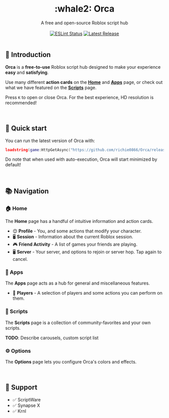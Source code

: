 <h1 align="center">:whale2: Orca</h1>
<div align="center">A free and open-source Roblox script hub</div>
<br>
<div align="center">
	<a href="https://github.com/richie0866/orca/actions"><img src="https://github.com/richie0866/orca/actions/workflows/eslint.yaml/badge.svg" alt="ESLint Status" /></a>
	<a href="https://github.com/richie0866/orca/releases/latest"><img src="https://img.shields.io/github/v/release/richie0866/orca?include_prereleases" alt="Latest Release" /></a>
</div>
<div>&nbsp;</div>

## :whale2: Introduction

**Orca** is a **free-to-use** Roblox script hub designed to make your experience **easy** and **satisfying**.

Use many different **action cards** on the [**Home**](https://github.com/richie0866/orca#house-home) and [**Apps**](https://github.com/richie0866/orca#iphone-apps) page, or check out what we have featured on the [**Scripts**](https://github.com/richie0866/orca#newspaper-scripts) page.

Press `K` to open or close Orca. For the best experience, HD resolution is recommended!

&nbsp;

## :rocket: Quick start

You can run the latest version of Orca with:

```lua
loadstring(game:HttpGetAsync("https://github.com/richie0866/Orca/releases/latest/download/Orca.lua"))()
```

Do note that when used with auto-execution, Orca will start minimized by default!

&nbsp;

## :books: Navigation

### :house: Home

The **Home** page has a handful of intuitive information and action cards.

- :blush: **Profile** - You, and some actions that modify your character.
- :desktop_computer: **Session** - Information about the current Roblox session.
- :video_game: **Friend Activity** - A list of games your friends are playing.
- :desktop_computer: **Server** - Your server, and options to rejoin or server hop. Tap again to cancel.

### :iphone: Apps

The **Apps** page acts as a hub for general and miscellaneous features.

- :hugs: **Players** - A selection of players and some actions you can perform on them.

### :newspaper: Scripts

The **Scripts** page is a collection of community-favorites and your own scripts.

**TODO**: Describe carousels, custom script list

### :gear: Options

The **Options** page lets you configure Orca's colors and effects.

&nbsp;

## :sparkling_heart: Support

- :white_check_mark: ScriptWare
- :white_check_mark: Synapse X
- :white_check_mark: Krnl
